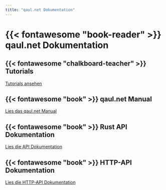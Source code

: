 ```yaml
---
title: "qaul.net Dokumentation"
---
```

# {{< fontawesome "book-reader" >}} qaul.net Dokumentation

## {{< fontawesome "chalkboard-teacher" >}} Tutorials

[Tutorials ansehen](/tutorials)


## {{< fontawesome "book" >}} qaul.net Manual

[Lies das qaul.net Manual](https://docs.qaul.net/manual)


## {{< fontawesome "book" >}} Rust API Dokumentation

[Lies die API Dokumentation](https://docs.qaul.net/api)


## {{< fontawesome "book" >}} HTTP-API Dokumentation

[Lies die HTTP-API Dokumentation](https://docs.qaul.net/http-api)
